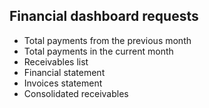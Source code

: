 ## Financial dashboard requests

- Total payments from the previous month
- Total payments in the current month
- Receivables list
- Financial statement
- Invoices statement
- Consolidated receivables